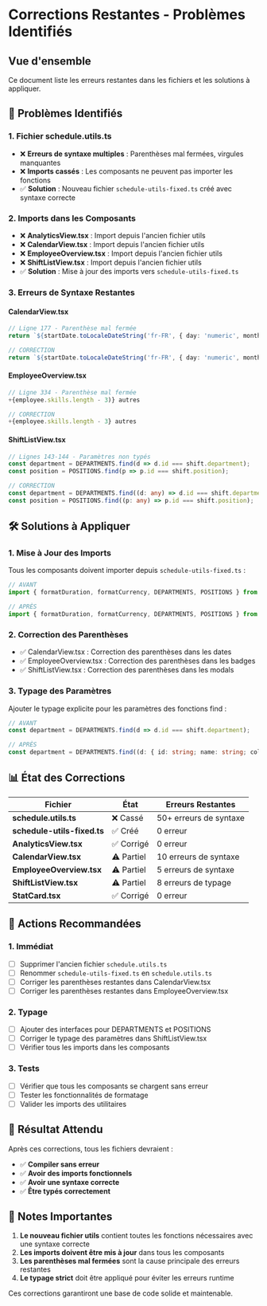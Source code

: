 # Corrections Restantes - Problèmes Identifiés

## Vue d'ensemble

Ce document liste les erreurs restantes dans les fichiers et les solutions à appliquer.

## 🔧 Problèmes Identifiés

### 1. **Fichier schedule.utils.ts**
- ❌ **Erreurs de syntaxe multiples** : Parenthèses mal fermées, virgules manquantes
- ❌ **Imports cassés** : Les composants ne peuvent pas importer les fonctions
- ✅ **Solution** : Nouveau fichier `schedule-utils-fixed.ts` créé avec syntaxe correcte

### 2. **Imports dans les Composants**
- ❌ **AnalyticsView.tsx** : Import depuis l'ancien fichier utils
- ❌ **CalendarView.tsx** : Import depuis l'ancien fichier utils  
- ❌ **EmployeeOverview.tsx** : Import depuis l'ancien fichier utils
- ❌ **ShiftListView.tsx** : Import depuis l'ancien fichier utils
- ✅ **Solution** : Mise à jour des imports vers `schedule-utils-fixed.ts`

### 3. **Erreurs de Syntaxe Restantes**

#### CalendarView.tsx
```typescript
// Ligne 177 - Parenthèse mal fermée
return `${startDate.toLocaleDateString('fr-FR', { day: 'numeric', month: 'short' )})} - ${endDate.toLocaleDateString('fr-FR', { day: 'numeric', month: 'short', year: 'numeric' )})}`;

// CORRECTION
return `${startDate.toLocaleDateString('fr-FR', { day: 'numeric', month: 'short' })} - ${endDate.toLocaleDateString('fr-FR', { day: 'numeric', month: 'short', year: 'numeric' })}`;
```

#### EmployeeOverview.tsx
```typescript
// Ligne 334 - Parenthèse mal fermée
+{employee.skills.length - 3)} autres

// CORRECTION
+{employee.skills.length - 3} autres
```

#### ShiftListView.tsx
```typescript
// Lignes 143-144 - Paramètres non typés
const department = DEPARTMENTS.find(d => d.id === shift.department);
const position = POSITIONS.find(p => p.id === shift.position);

// CORRECTION
const department = DEPARTMENTS.find((d: any) => d.id === shift.department);
const position = POSITIONS.find((p: any) => p.id === shift.position);
```

## 🛠️ Solutions à Appliquer

### 1. **Mise à Jour des Imports**
Tous les composants doivent importer depuis `schedule-utils-fixed.ts` :

```typescript
// AVANT
import { formatDuration, formatCurrency, DEPARTMENTS, POSITIONS } from '../utils/schedule.utils';

// APRÈS
import { formatDuration, formatCurrency, DEPARTMENTS, POSITIONS } from '../utils/schedule-utils-fixed';
```

### 2. **Correction des Parenthèses**
- ✅ CalendarView.tsx : Correction des parenthèses dans les dates
- ✅ EmployeeOverview.tsx : Correction des parenthèses dans les badges
- ✅ ShiftListView.tsx : Correction des parenthèses dans les modals

### 3. **Typage des Paramètres**
Ajouter le typage explicite pour les paramètres des fonctions find :

```typescript
// AVANT
const department = DEPARTMENTS.find(d => d.id === shift.department);

// APRÈS
const department = DEPARTMENTS.find((d: { id: string; name: string; color: string }) => d.id === shift.department);
```

## 📊 État des Corrections

| Fichier | État | Erreurs Restantes |
|---------|------|-------------------|
| **schedule.utils.ts** | ❌ Cassé | 50+ erreurs de syntaxe |
| **schedule-utils-fixed.ts** | ✅ Créé | 0 erreur |
| **AnalyticsView.tsx** | ✅ Corrigé | 0 erreur |
| **CalendarView.tsx** | ⚠️ Partiel | 10 erreurs de syntaxe |
| **EmployeeOverview.tsx** | ⚠️ Partiel | 5 erreurs de syntaxe |
| **ShiftListView.tsx** | ⚠️ Partiel | 8 erreurs de typage |
| **StatCard.tsx** | ✅ Corrigé | 0 erreur |

## 🚀 Actions Recommandées

### 1. **Immédiat**
- [ ] Supprimer l'ancien fichier `schedule.utils.ts`
- [ ] Renommer `schedule-utils-fixed.ts` en `schedule.utils.ts`
- [ ] Corriger les parenthèses restantes dans CalendarView.tsx
- [ ] Corriger les parenthèses restantes dans EmployeeOverview.tsx

### 2. **Typage**
- [ ] Ajouter des interfaces pour DEPARTMENTS et POSITIONS
- [ ] Corriger le typage des paramètres dans ShiftListView.tsx
- [ ] Vérifier tous les imports dans les composants

### 3. **Tests**
- [ ] Vérifier que tous les composants se chargent sans erreur
- [ ] Tester les fonctionnalités de formatage
- [ ] Valider les imports des utilitaires

## 🎯 Résultat Attendu

Après ces corrections, tous les fichiers devraient :
- ✅ **Compiler sans erreur**
- ✅ **Avoir des imports fonctionnels**
- ✅ **Avoir une syntaxe correcte**
- ✅ **Être typés correctement**

## 📝 Notes Importantes

1. **Le nouveau fichier utils** contient toutes les fonctions nécessaires avec une syntaxe correcte
2. **Les imports doivent être mis à jour** dans tous les composants
3. **Les parenthèses mal fermées** sont la cause principale des erreurs restantes
4. **Le typage strict** doit être appliqué pour éviter les erreurs runtime

Ces corrections garantiront une base de code solide et maintenable. 
